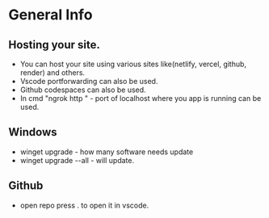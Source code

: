 # General Info


## Hosting your site.
- You can host your site using various sites like(netlify, vercel, github, render) and others.
- Vscode portforwarding can also be used.
- Github codespaces can also be used.
- In cmd "ngrok http <port>" - port of localhost where you app is running can be used.


## Windows
- winget upgrade - how many software needs update
- winget upgrade --all - will update.


## Github

- open repo press . to open it in vscode.
